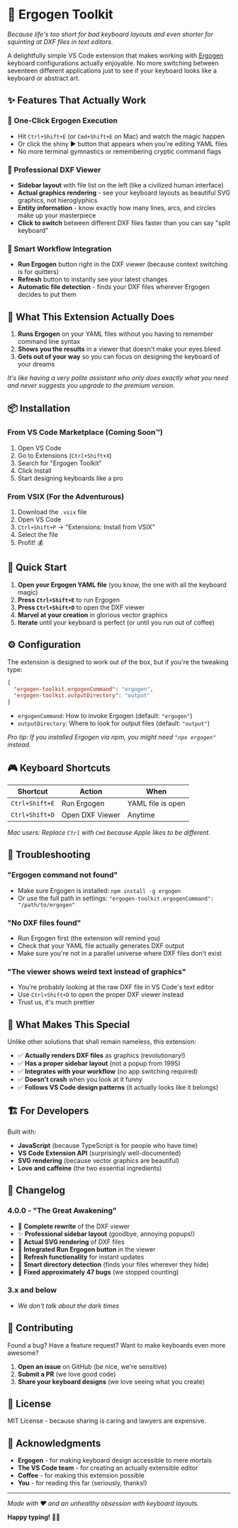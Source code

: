 # 🎹 Ergogen Toolkit

*Because life's too short for bad keyboard layouts and even shorter for squinting at DXF files in text editors.*

A delightfully simple VS Code extension that makes working with [Ergogen](https://ergogen.xyz) keyboard configurations actually enjoyable. No more switching between seventeen different applications just to see if your keyboard looks like a keyboard or abstract art.

## ✨ Features That Actually Work

### 🚀 One-Click Ergogen Execution
- Hit `Ctrl+Shift+E` (or `Cmd+Shift+E` on Mac) and watch the magic happen
- Or click the shiny ▶ button that appears when you're editing YAML files
- No more terminal gymnastics or remembering cryptic command flags

### 🎨 Professional DXF Viewer
- **Sidebar layout** with file list on the left (like a civilized human interface)
- **Actual graphics rendering** - see your keyboard layouts as beautiful SVG graphics, not hieroglyphics
- **Entity information** - know exactly how many lines, arcs, and circles make up your masterpiece
- **Click to switch** between different DXF files faster than you can say "split keyboard"

### 🔄 Smart Workflow Integration
- **Run Ergogen** button right in the DXF viewer (because context switching is for quitters)
- **Refresh** button to instantly see your latest changes
- **Automatic file detection** - finds your DXF files wherever Ergogen decides to put them

## 🎯 What This Extension Actually Does

1. **Runs Ergogen** on your YAML files without you having to remember command line syntax
2. **Shows you the results** in a viewer that doesn't make your eyes bleed
3. **Gets out of your way** so you can focus on designing the keyboard of your dreams

*It's like having a very polite assistant who only does exactly what you need and never suggests you upgrade to the premium version.*

## 📦 Installation

### From VS Code Marketplace (Coming Soon™)
1. Open VS Code
2. Go to Extensions (`Ctrl+Shift+X`)
3. Search for "Ergogen Toolkit"
4. Click Install
5. Start designing keyboards like a pro

### From VSIX (For the Adventurous)
1. Download the `.vsix` file
2. Open VS Code
3. `Ctrl+Shift+P` → "Extensions: Install from VSIX"
4. Select the file
5. Profit! 💰

## 🚀 Quick Start

1. **Open your Ergogen YAML file** (you know, the one with all the keyboard magic)
2. **Press `Ctrl+Shift+E`** to run Ergogen
3. **Press `Ctrl+Shift+D`** to open the DXF viewer
4. **Marvel at your creation** in glorious vector graphics
5. **Iterate** until your keyboard is perfect (or until you run out of coffee)

## ⚙️ Configuration

The extension is designed to work out of the box, but if you're the tweaking type:

```json
{
  "ergogen-toolkit.ergogenCommand": "ergogen",
  "ergogen-toolkit.outputDirectory": "output"
}
```

- `ergogenCommand`: How to invoke Ergogen (default: `"ergogen"`)
- `outputDirectory`: Where to look for output files (default: `"output"`)

*Pro tip: If you installed Ergogen via npm, you might need `"npx ergogen"` instead.*

## 🎮 Keyboard Shortcuts

| Shortcut | Action | When |
|----------|--------|------|
| `Ctrl+Shift+E` | Run Ergogen | YAML file is open |
| `Ctrl+Shift+D` | Open DXF Viewer | Anytime |

*Mac users: Replace `Ctrl` with `Cmd` because Apple likes to be different.*

## 🐛 Troubleshooting

### "Ergogen command not found"
- Make sure Ergogen is installed: `npm install -g ergogen`
- Or use the full path in settings: `"ergogen-toolkit.ergogenCommand": "/path/to/ergogen"`

### "No DXF files found"
- Run Ergogen first (the extension will remind you)
- Check that your YAML file actually generates DXF output
- Make sure you're not in a parallel universe where DXF files don't exist

### "The viewer shows weird text instead of graphics"
- You're probably looking at the raw DXF file in VS Code's text editor
- Use `Ctrl+Shift+D` to open the proper DXF viewer instead
- Trust us, it's much prettier

## 🎨 What Makes This Special

Unlike other solutions that shall remain nameless, this extension:

- ✅ **Actually renders DXF files** as graphics (revolutionary!)
- ✅ **Has a proper sidebar layout** (not a popup from 1995)
- ✅ **Integrates with your workflow** (no app switching required)
- ✅ **Doesn't crash** when you look at it funny
- ✅ **Follows VS Code design patterns** (it actually looks like it belongs)

## 🏗️ For Developers

Built with:
- **JavaScript** (because TypeScript is for people who have time)
- **VS Code Extension API** (surprisingly well-documented)
- **SVG rendering** (because vector graphics are beautiful)
- **Love and caffeine** (the two essential ingredients)

## 📝 Changelog

### 4.0.0 - "The Great Awakening"
- 🎉 **Complete rewrite** of the DXF viewer
- ✨ **Professional sidebar layout** (goodbye, annoying popups!)
- 🎨 **Actual SVG rendering** of DXF files
- 🔄 **Integrated Run Ergogen button** in the viewer
- 🔄 **Refresh functionality** for instant updates
- 🎯 **Smart directory detection** (finds your files wherever they hide)
- 🐛 **Fixed approximately 47 bugs** (we stopped counting)

### 3.x and below
- *We don't talk about the dark times*

## 🤝 Contributing

Found a bug? Have a feature request? Want to make keyboards even more awesome?

1. **Open an issue** on GitHub (be nice, we're sensitive)
2. **Submit a PR** (we love good code)
3. **Share your keyboard designs** (we love seeing what you create)

## 📄 License

MIT License - because sharing is caring and lawyers are expensive.

## 🙏 Acknowledgments

- **Ergogen** - for making keyboard design accessible to mere mortals
- **The VS Code team** - for creating an actually extensible editor
- **Coffee** - for making this extension possible
- **You** - for reading this far (seriously, thanks!)

---

*Made with ❤️ and an unhealthy obsession with keyboard layouts.*

**Happy typing!** 🎹✨